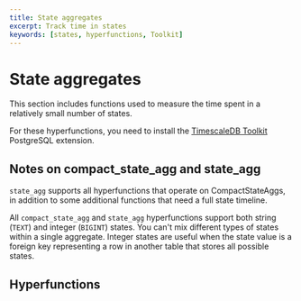 ```yaml
---
title: State aggregates
excerpt: Track time in states
keywords: [states, hyperfunctions, Toolkit]
---
```


# State aggregates

This section includes functions used to measure the time spent in a relatively small number of states.

For these hyperfunctions, you need to install the [TimescaleDB Toolkit][install-toolkit] PostgreSQL extension.

## Notes on compact_state_agg and state_agg

`state_agg` supports all hyperfunctions that operate on CompactStateAggs, in addition
to some additional functions that need a full state timeline.

All `compact_state_agg` and `state_agg` hyperfunctions support both string (`TEXT`) and integer (`BIGINT`) states.
You can't mix different types of states within a single aggregate.
Integer states are useful when the state value is a foreign key representing a row in another table that stores all possible states.

## Hyperfunctions

<HyperfunctionTable
    hyperfunctionFamily='state aggregates'
    includeExperimental
    sortByType
/>

[install-toolkit]: /self-hosted/:currentVersion:/tooling/install-toolkit/
